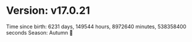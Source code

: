 # Version: v17.0.21
Time since birth: 6231 days, 149544 hours, 8972640 minutes, 538358400 seconds
Season: Autumn 🍁
